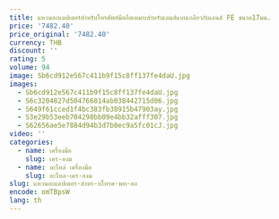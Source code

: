 ```yaml
---
title: แหวนอะแดปเตอร์สำหรับโทรศัพท์มือถือเหมาะสำหรับเลนส์แบบเกลียวกับเลนส์ FE ขนาด17มม.
price: '7482.40'
price_original: '7482.40'
currency: THB
discount: ''
rating: 5
volume: 94
image: Sb6cd912e567c411b9f15c8ff137fe4daU.jpg
images:
  - Sb6cd912e567c411b9f15c8ff137fe4daU.jpg
  - S6c3204827d504766814ab038442715d06.jpg
  - S649f61cced1f4bc383fb38915b47903ay.jpg
  - S3e29b53eeb704298bb09e4bb32afff307.jpg
  - S62656ae5e7884d94b3d7b0ec9a5fc01cJ.jpg
video: ''
categories:
  - name: เครื่องมือ
    slug: เคร-องม
  - name: อะไหล่ เครื่องมือ
    slug: อะไหล-เคร-องม
slug: แหวนอะแดปเตอร-สำหร-บโทรศ-พท-อถ
encode: omTBpsW
lang: th
---
```

  